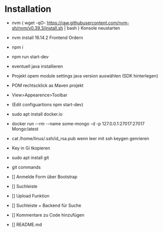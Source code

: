# Installation
- nvm ( wget -qO- https://raw.githubusercontent.com/nvm-sh/nvm/v0.39.3/install.sh | bash )
Konsole neustarten
- nvm install 16.14.2
Frontend Ordern
- npm i
- npm run start-dev
- eventuell java installieren
- Projekt opem module settings java version auswählen (SDK hinterlegen)
- POM rechtscklick as Maven projekt
- View>Appearence>Toolbar
- (Edit configuartions npm start-dev)
- sudo apt install docker.io
- docker run --rm --name some-mongo -d -p 127.0.0.1:27017:27017 Mongo:latest
- cat /home/linus/.ssh/id_rsa.pub wenn leer mit ssh keygen genrieren  
- Key in Gi tkopieren
- sudo apt install git
- git commands

- [] Anmelde Form über Bootstrap
- [] Suchleiste
- [] Upload Funktion
- [] Suchleiste + Backend für Suche
- [] Kommentare zu Code hinzufügen
- [] README.md

